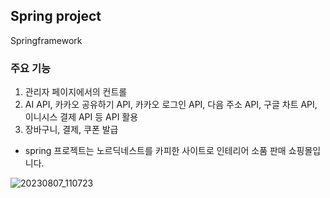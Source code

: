 ## Spring project
Springframework
### 주요 기능
1. 관리자 페이지에서의 컨트롤
2. AI API, 카카오 공유하기 API, 카카오 로그인 API, 다음 주소 API, 구글 차트 API, 이니시스 결제 API 등 API 활용
3. 장바구니, 결제, 쿠폰 발급
- spring 프로젝트는 노르딕네스트를 카피한 사이트로 인테리어 소품 판매 쇼핑몰입니다.

![20230807_110723](https://github.com/kanuseungho/javaweb16S/assets/130042821/5b21d206-a5b0-43bb-a3b1-d6e4b3260b93)



      
